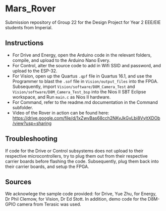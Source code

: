 # Mars_Rover
Submission repository of Group 22 for the Design Project for Year 2 EEE/EIE students from Imperial.

## Instructions
- For Drive and Energy, open the Arduino code in the relevant folders, compile, and upload to the Arduino Nano Every.
- For Control, alter the source code to add in Wifi SSID and password, and upload to the ESP-32.
- For Vision, open up the Quartus `.qpf` file in Quartus 16.1, and use the Programmer to blast the `.sof` file in `Vision/output_files` into the FPGA. Subsequently, import `Vision/software/D8M_Camera_Test` and `Vision/software/D8M_Camera_Test_bsp` into the Nios II SBT Eclipse workspace, and Run `main.c` as Nios II hardware.
- For Command, refer to the readme.md documentation in the Command subfolder.
- Video of the Rover in action can be found here: https://drive.google.com/file/d/1xZwvBas68cch2NKvJkGvLbi8VyltXDOb/view?usp=sharing

## Troubleshooting
If code for the Drive or Control subsystems does not upload to their respective microcontrollers, try to plug them out from their respective carrier boards before flashing the code. Subsequently, plug them back into their carrier boards, and setup the FPGA.

## Sources
We acknowlege the sample code provided: for Drive, Yue Zhu, for Energy, Dr Phil Clemow, for Vision, Dr Ed Stott. In addition, demo code for the D8M-GPIO camera from Terasic was used.

